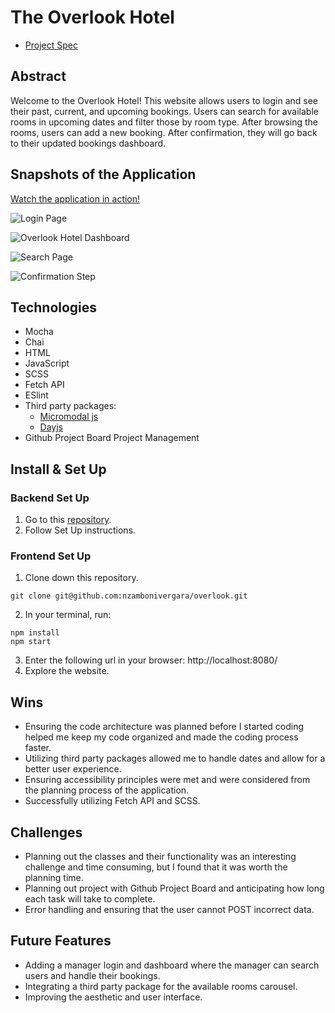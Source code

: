 # The Overlook Hotel

- [Project Spec](https://frontend.turing.edu/projects/overlook.html)

## Abstract

Welcome to the Overlook Hotel! This website allows users to login and see their past, current, and upcoming bookings. Users can search for available rooms in upcoming dates and filter those by room type. After browsing the rooms, users can add a new booking. After confirmation, they will go back to their updated bookings dashboard.

## Snapshots of the Application

[Watch the application in action!](https://www.loom.com/share/043a4b1145b842dba1ffcd479016ad13)

![Login Page](https://user-images.githubusercontent.com/83611094/135000497-d139b4e7-18e9-47d7-a2e3-75cee91d87b2.png)

![Overlook Hotel Dashboard](https://user-images.githubusercontent.com/83611094/135000187-4de01694-8ca6-40d3-8982-a1c437fd2bb5.png)

![Search Page](https://user-images.githubusercontent.com/83611094/135000531-896ab327-686e-4cf8-9d8f-3a6b8dc94d36.png)

![Confirmation Step](https://user-images.githubusercontent.com/83611094/135000622-d75c68cf-aa7f-404f-8066-c69387991fd9.png)

## Technologies

- Mocha
- Chai
- HTML
- JavaScript
- SCSS
- Fetch API
- ESlint
- Third party packages:
    - [Micromodal js](https://micromodal.vercel.app/)
    - [Dayjs](https://day.js.org/)
- Github Project Board Project Management

## Install & Set Up

### Backend Set Up

1. Go to this [repository](https://github.com/turingschool-examples/overlook-api).
2. Follow Set Up instructions.

### Frontend Set Up

1. Clone down this repository.
  ```
  git clone git@github.com:nzambonivergara/overlook.git
  ```
2. In your terminal, run:
  ```
  npm install
  npm start
  ```
3. Enter the following url in your browser: http://localhost:8080/
4. Explore the website.


## Wins

- Ensuring the code architecture was planned before I started coding helped me keep my code organized and made the coding process faster.
- Utilizing third party packages allowed me to handle dates and allow for a better user experience.
- Ensuring accessibility principles were met and were considered from the planning process of the application.
- Successfully utilizing Fetch API and SCSS.

## Challenges

- Planning out the classes and their functionality was an interesting challenge and time consuming, but I found that it was worth the planning time.
- Planning out project with Github Project Board and anticipating how long each task will take to complete.
- Error handling and ensuring that the user cannot POST incorrect data.

## Future Features

- Adding a manager login and dashboard where the manager can search users and handle their bookings.
- Integrating a third party package for the available rooms carousel.
- Improving the aesthetic and user interface.
